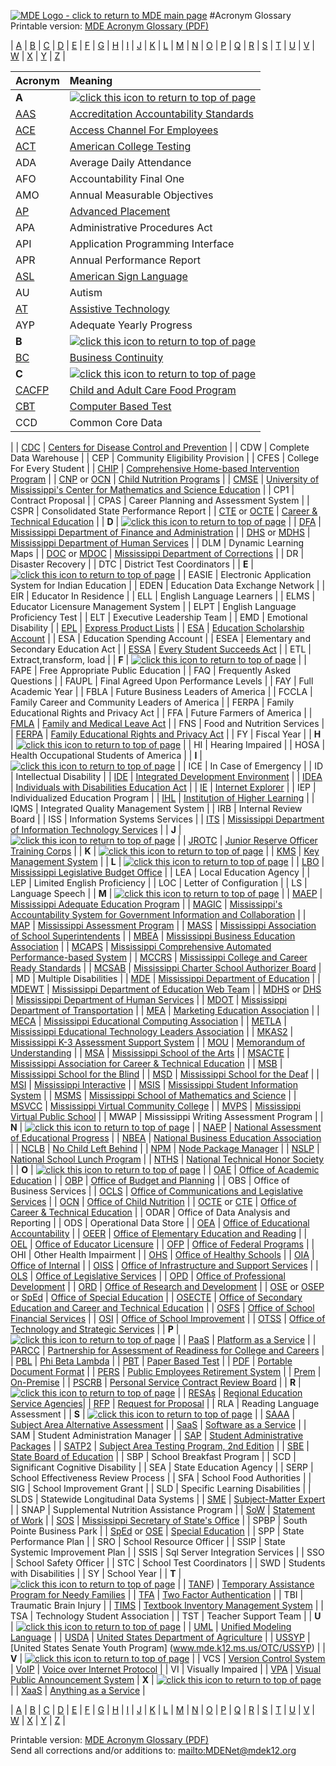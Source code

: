 <a id="Top"></a>[![MDE Logo - click to return to MDE main page](http://www.mdek12.org/sf-images/basetemplate/MDEnewLOGOweb.jpg)](http://mdek12.org)
#Acronym Glossary
Printable version: [MDE Acronym Glossary (PDF)](http://mdek12.org/documentation/mdeacronyms.pdf)

| [A](#A) | [B](#B) | [C](#C) | [D](#D) | [E](#E) | [F](#F) | [G](#G) | [H](#H) | [I](#I) | [J](#J) | [K](#K) | [L](#L) | [M](#M) | [N](#N) | [O](#O) | [P](#P) | [Q](#Q) | [R](#R) | [S](#S) | [T](#T) | [U](#U) | [V](#V) | [W](#W) | [X](#X) | [Y](#Y) | [Z](#Z) |

| Acronym                                  | Meaning                            |
| :--------------------------------------- | :--------------------------------------- |
| **A**<a id="A"></a>                      | [![click this icon to return to top of page](http://mdek12.org/sf-images/mis-library/uparrowicon.png)](#Top) |
| [AAS](http://www.mde.k12.ms.us/ACCRED/AAS) | [Accreditation Accountability Standards](http://www.mde.k12.ms.us/ACCRED/AAS) |
| [ACE](https://www.ms.gov/dfa/ace/W2EFTDispatcher) | [Access Channel For Employees](https://www.ms.gov/dfa/ace/W2EFTDispatcher) |
| [ACT](http://www.mde.k12.ms.us/OSA/events/student-assessment-staff) | [American College Testing](http://www.mde.k12.ms.us/OSA/events/student-assessment-staff) |
| ADA                                      | Average Daily Attendance                 |
| AFO                                      | Accountability Final One                 |
| AMO                                      | Annual Measurable Objectives             |
| [AP](http://www.mde.k12.ms.us/TD/news/2016/09/26/mississippi-receives-$189-781-grant-to-help-students-take-advanced-placement-tests) | [Advanced Placement](http://www.mde.k12.ms.us/TD/news/2016/09/26/mississippi-receives-$189-781-grant-to-help-students-take-advanced-placement-tests) |
| APA                                      | Administrative Procedures Act            |
| API                                      | Application Programming Interface        |
| APR                                      | Annual Performance Report                |
|  [ASL](http://www.msd.k12.ms.us/technology) | [American Sign Language](http://www.msd.k12.ms.us/technology) |
| AU                                       | Autism                                   |
| [AT](https://www.atia.org/at-resources/what-is-at/) | [Assistive Technology](https://www.atia.org/at-resources/what-is-at/) |
| AYP                                      | Adequate Yearly Progress                 |
| **B**<a id="B"></a>                      | [![click this icon to return to top of page](http://mdek12.org/sf-images/mis-library/uparrowicon.png)](#Top) |
| [BC](https://en.wikipedia.org/wiki/Business_continuity) | [Business Continuity](https://en.wikipedia.org/wiki/Business_continuity) |
| **C**<a id="C"></a>                      | [![click this icon to return to top of page](http://mdek12.org/sf-images/mis-library/uparrowicon.png)](#Top) |
| [CACFP](http://www.mdek12.org/OCN/CACFP/) | [Child and Adult Care Food Program](http://www.mdek12.org/OCN/CACFP/) |
| [CBT](http://www.mde.k12.ms.us/docs/student-assessment/cbt-and-pbt-transition-plan.pdf?sfvrsn=0) | [Computer Based Test](http://www.mde.k12.ms.us/docs/student-assessment/cbt-and-pbt-transition-plan.pdf?sfvrsn=0) |
| CCD                                      | Common Core Data                         |
| 
| [CDC](http://www.cdc.gov/)               | [Centers for Disease Control and Prevention](http://www.cdc.gov/) |
| CDW                                      | Complete Data Warehouse                  |
| CEP                                      | Community Eligibility Provision          |
| CFES                                     | College For Every Student                |
| [CHIP](http://www.msb.k12.ms.us/education/chip) | [Comprehensive Home-based Intervention Program](http://www.msb.k12.ms.us/education/chip) |
| [CNP](http://www.mdek12.org/OCN) or [OCN](http://www.mdek12.org/OCN) | [Child Nutrition Programs](http://www.mdek12.org/OCN) |
| [CMSE](http://umcmse.com/) | [University of Mississippi's Center for Mathematics and Science Education](http://umcmse.com/) |
| CP1                                      | Contract Proposal                        |
| CPAS                                     | Career Planning and Assessment System    |
| CSPR                                     | Consolidated State Performance Report    |
| [CTE](www.mdek12.org/OCTE) or [OCTE](http://www.mdek12.org/OCTE) | [Career & Technical Education](http://www.mdek12.org/OCTE) |
| **D**<a id="D"></a>                      | [![click this icon to return to top of page](http://mdek12.org/sf-images/mis-library/uparrowicon.png)](#Top) |
| [DFA](http://www.dfa.ms.gov/)            | [Mississippi Department of Finance and Administration](http://www.dfa.ms.gov/) |
| [DHS](http://www.mdhs.state.ms.us/) or [MDHS](http://www.mdhs.state.ms.us/) | [Mississippi Department of Human Services](http://www.mdhs.state.ms.us/) |
| DLM                                      | Dynamic Learning Maps                    |
| [DOC](http://www.mdoc.ms.gov/) or [MDOC](http://www.mdoc.ms.gov/) | [Mississippi Department of Corrections](http://www.mdoc.ms.gov/) |
| DR                                       | Disaster Recovery                        |
| DTC                                      | District Test Coordinators               |
| **E**<a id="E"></a>                      | [![click this icon to return to top of page](http://mdek12.org/sf-images/mis-library/uparrowicon.png)](#Top) |
| EASIE                                    | Electronic Application System for Indian Education |
| EDEN                                     | Education Data Exchange Network          |
| EIR | Educator In Residence |
| ELL                                      | English Language Learners                |
| ELMS                                     | Educator Licensure Management System     |
| ELPT                                     | English Language Proficiency Test        |
| ELT                                      | Executive Leadership Team                |
| EMD                                      | Emotional Disability                     |
| [EPL](https://www.its.ms.gov/Procurement/Pages/epls.aspx) | [Express Product Lists](https://www.its.ms.gov/Procurement/Pages/epls.aspx) |
| [ESA](www.mdek12.org/ose/esa)            | [Education Scholarship Account](www.mdek12.org/ose/esa) |
| ESA                                      | Education Spending Account               |
| ESEA                                     | Elementary and Secondary Education Act   |
| [ESSA](http://www.mdek12.org/SSE/essa)   | [Every Student Succeeds Act](http://www.mdek12.org/SSE/essa) |
| ETL                                      | Extract,transform, load                  |
| **F**<a id="F"></a><a id="G"></a>        | [![click this icon to return to top of page](http://mdek12.org/sf-images/mis-library/uparrowicon.png)](#Top) |
| FAPE                                     | Free Appropriate Public Education        |
| FAQ                                      | Frequently Asked Questions               |
| FAUPL                                    | Final Agreed Upon Performance Levels     |
| FAY                                      | Full Academic Year                       |
| FBLA                                     | Future Business Leaders of America       |
| FCCLA                                    | Family Career and Community Leaders of America |
| FERPA                                    | Family Educational Rights and Privacy Act |
| FFA                                      | Future Farmers of America                |
| [FMLA](https://www.dol.gov/whd/fmla/) | [Family and Medical Leave Act](https://www.dol.gov/whd/fmla/) |
| FNS                                      | Food and Nutrition Services              |
| [FERPA](http://www.mde.k12.ms.us/docs/msis/family-educational-rights-and-privacy-act-(ferpa).pdf?sfvrsn=2) | [Family Educational Rights and Privacy Act](http://www.mde.k12.ms.us/docs/msis/family-educational-rights-and-privacy-act-(ferpa).pdf?sfvrsn=2) |
| FY                                       | Fiscal Year                              |
| **H**<a id="H"></a>                      | [![click this icon to return to top of page](http://mdek12.org/sf-images/mis-library/uparrowicon.png)](#Top) |
| HI                                       | Hearing Impaired                         |
| HOSA                                     | Health Occupational Students of America  |
| **I**<a id="I"></a>                      | [![click this icon to return to top of page](http://mdek12.org/sf-images/mis-library/uparrowicon.png)](#Top) |
| ICE                                      | In Case of Emergency                     |
| ID                                       | Intellectual Disability                  |
| [IDE](https://en.wikipedia.org/wiki/Integrated_development_environment) | [Integrated Development Environment](https://en.wikipedia.org/wiki/Integrated_development_environment) |
| [IDEA](http://idea.ed.gov/)              | [Individuals with Disabilities Education Act](http://idea.ed.gov/) |
| [IE](https://www.microsoft.com/en-us/download/internet-explorer.aspx) | [Internet Explorer](https://www.microsoft.com/en-us/download/internet-explorer.aspx) |
| IEP                                      | Individualized Education Program         |
| [IHL](http://www.ihl.state.ms.us/)       | [Institution of Higher Learning](http://www.ihl.state.ms.us/) |
| IQMS                                     | Integrated Quality Management System     |
| IRB                                      | Internal Review Board                    |
| ISS                                      | Information Systems Services             |
| [ITS](http://www.its.ms.gov/)            | [Mississippi Department of Information Technology Services](http://www.its.ms.gov/) |
| **J**<a id="J"></a>                      | [![click this icon to return to top of page](http://mdek12.org/sf-images/mis-library/uparrowicon.png)](#Top) |
| [JROTC](www.mdek12.org/JROTC)            | [Junior Reserve Officer Training Corps](www.mdek12.org/JROTC) |
| **K**<a id="K"></a>                      | [![click this icon to return to top of page](http://mdek12.org/sf-images/mis-library/uparrowicon.png)](#Top) |
| [KMS](https://en.wikipedia.org/wiki/Key_management) | [Key Management System](https://en.wikipedia.org/wiki/Key_management) |
| **L**<a id="L"></a>                      | [![click this icon to return to top of page](http://mdek12.org/sf-images/mis-library/uparrowicon.png)](#Top) |
| [LBO](http://www.lbo.ms.gov/)            | [Mississippi Legislative Budget Office](http://www.lbo.ms.gov/) |
| LEA                                      | Local Education Agency                   |
| LEP                                      | Limited English Proficiency              |
| LOC                                      | Letter of Configuration                  |
| LS                                       | Language Speech                          |
| **M**<a id="M"></a>                      | [![click this icon to return to top of page](http://mdek12.org/sf-images/mis-library/uparrowicon.png)](#Top) |
| [MAEP](http://www.msparentscampaign.org/education-funding.html?id=34) | [Mississippi Adequate Education Program](http://www.msparentscampaign.org/education-funding.html?id=34) |
| [MAGIC](http://www.dfa.ms.gov/dfa-offices/mmrs/mmrs-applications/magic/) | [Mississippi's Accountability System for Government Information and Collaboration](http://www.dfa.ms.gov/dfa-offices/mmrs/mmrs-applications/magic/) |
| [MAP](http://www.mde.k12.ms.us/osa/map)  | [Mississippi Assessment Program](http://www.mde.k12.ms.us/osa/map) |
| [MASS](http://www.superintendents.ms/)   | [Mississippi Association of School Superintendents](http://www.superintendents.ms/) |
| [MBEA](https://msmbea1950.wordpress.com/) | [Mississippi Business Education Association](https://msmbea1950.wordpress.com/) |
| [MCAPS](https://mcaps.mde.k12.ms.us/Default.aspx?ccipSessionKey=636096568899392854) | [Mississippi Comprehensive Automated Performance-based System](https://mcaps.mde.k12.ms.us/Default.aspx?ccipSessionKey=636096568899392854) |
| [MCCRS](http://www.mdek12.org/MCCRS)     | [Mississippi College and Career Ready Standards](http://www.mdek12.org/MCCRS) |
| [MCSAB](http://www.charterschoolboard.ms.gov/Pages/default.aspx) | [Mississippi Charter School Authorizer Board](http://www.charterschoolboard.ms.gov/Pages/default.aspx) |
| MD                                       | Multiple Disabilities                    |
| [MDE](www.mdek12.org)                    | [Mississippi Department of Education](www.mdek12.org) |
| [MDEWT](www.mdek12.org/otss)             | [Mississippi Department of Education Web Team](www.mdek12.org/otss) |
| [MDHS](http://www.mdhs.state.ms.us/) or [DHS](http://www.mdhs.state.ms.us/) | [Mississippi Department of Human Services](http://www.mdhs.state.ms.us/) |
| [MDOT](http://mdot.ms.gov/)              | [Mississippi Department of Transportation](http://mdot.ms.gov/) |
| [MEA](http://www.nationalmea.com/)       | [Marketing Education Association](http://www.nationalmea.com/) |
| [MECA](http://www.ms-meca.org/)          | [Mississippi Educational Computing Association](http://www.ms-meca.org/) |
| [METLA](http://www.metla.org/)           | [Mississippi Educational Technology Leaders Association](http://www.metla.org/) |
| [MKAS2](http://www.mde.k12.ms.us/OSA/MKAS2) | [Mississippi K-3 Assessment Support System](http://www.mde.k12.ms.us/OSA/MKAS2) |
| [MOU](https://en.wikipedia.org/wiki/Memorandum_of_understanding) | [Memorandum of Understanding](https://en.wikipedia.org/wiki/Memorandum_of_understanding) |
| [MSA](http://www.msabrookhaven.org/)     | [Mississippi School of the Arts](http://www.msabrookhaven.org/) |
| [MSACTE](http://www.mississippiacte.com/) | [Mississippi Association for Career & Technical Education](http://www.mississippiacte.com/) |
| [MSB](http://www.msb.k12.ms.us/)         | [Mississippi School for the Blind](http://www.msb.k12.ms.us/) |
| [MSD](http://www.msd.k12.ms.us/)         | [Mississippi School for the Deaf](http://www.msd.k12.ms.us/) |
| [MSI](http://www.msegov.com/) | [Mississippi Interactive](http://www.msegov.com/) |
| [MSIS](www.mdek12.org/OTSS/MSIS)         | [Mississippi Student Information System](www.mdek12.org/OTSS/MSIS) |
| [MSMS](http://www.themsms.org/)          | [Mississippi School of Mathematics and Science](http://www.themsms.org/) |
| [MSVCC](http://msvcc.squarespace.com/)   | [Mississippi Virtual Community College](http://msvcc.squarespace.com/) |
| [MVPS](http://www.connectionsacademy.com/mississippi-school) | [Mississippi Virtual Public School](http://www.connectionsacademy.com/mississippi-school) |
| MWAP                                     | Mississippi Writing Assessment Program   |
| **N**<a id="N"></a>                      | [![click this icon to return to top of page](http://mdek12.org/sf-images/mis-library/uparrowicon.png)](#Top) |
| [NAEP](https://nces.ed.gov/nationsreportcard/) | [National Assessment of Educational Progress](https://nces.ed.gov/nationsreportcard/) |
| [NBEA](https://www.nbea.org/)            | [National Business Education Association](https://www.nbea.org/) |
| [NCLB](http://www2.ed.gov/nclb/landing.jhtml) | [No Child Left Behind](http://www2.ed.gov/nclb/landing.jhtml) |
| [NPM](https://www.npmjs.com/)            | [Node Package Manager](https://www.npmjs.com/) |
| [NSLP](http://www.fns.usda.gov/nslp/national-school-lunch-program-nslp) | [National School Lunch Program](http://www.fns.usda.gov/nslp/national-school-lunch-program-nslp) |
| [NTHS](https://www.nths.org/)            | [National Technical Honor Society](https://www.nths.org/) |
| **O**<a id="O"></a>                      | [![click this icon to return to top of page](http://mdek12.org/sf-images/mis-library/uparrowicon.png)](#Top) |
| [OAE](http://www.mdek12.org/oae)         | [Office of Academic Education](http://www.mdek12.org/oae) |
| [OBP](www.mdek12.org/OBP)                | [Office of Budget and Planning](www.mdek12.org/OBP) |
| OBS                                      | Office of Business Services              |
| [OCLS](http://www.mdek12.org/communications) | [Office of Communications and Legislative Services](http://www.mdek12.org/communications) |
| [OCN](http://www.mdek12.org/ocn)         | [Office of Child Nutrition](http://www.mdek12.org/ocn) |
| [OCTE](www.mdek12.org/OCTE) or [CTE](www.mdek12.org/OCTE) | [Office of Career & Technical Education](www.mdek12.org/OCTE) |
| ODAR                                     | Office of Data Analysis and Reporting    |
| ODS                                      | Operational Data Store                   |
| [OEA](http://mdek12.org/acct)            | [Office of Educational Accountability](http://mdek12.org/acct) |
| [OEER](http://mdek12.org/ESE)            | [Office of Elementary Education and Reading](http://mdek12.org/ESE) |
| [OEL](http://mdek12.org/oel)             | [Office of Educator Licensure](http://mdek12.org/oel) |
| [OFP](http://mdek12.org/ofp)             | [Office of Federal Programs](http://mdek12.org/ofp) |
| OHI                                      | Other Health Impairment                  |
| [OHS](http://mdek12.org/ohs/home)        | [Office of Healthy Schools](http://mdek12.org/ohs/home) |
| [OIA](www.mdek12.org/OIA)                | [Office of Internal](www.mdek12.org/OIA) |
| [OISS](http://www.mdek12.org/otss)       | [Office of Infrastructure and Support Services](http://www.mdek12.org/otss) |
| [OLS](http://www.mdek12.org/ols)         | [Office of Legislative Services](http://www.mdek12.org/ols) |
| [OPD](www.mdek12.org/ESE/LM/professional-development) | [Office of Professional Development](www.mdek12.org/ESE/LM/professional-development) |
| [ORD](http://www.mdek12.org/ord)         | [Office of Research and Development](http://www.mdek12.org/ord) |
| [OSE](www.mdek12.org/OSE) or [OSEP](www.mdek12.org/OSE) or [SpEd](www.mdek12.org/OSE) | [Office of Special Education](www.mdek12.org/OSE) |
| [OSECTE](http://www.mdek12.org/ESE/secondary-education) | [Office of Secondary Education and Career and Technical Education](http://www.mdek12.org/ESE/secondary-education) |
| [OSFS](http://www.mdek12.org/osfs)       | [Office of School Financial Services](http://www.mdek12.org/osfs) |
| [OSI](http://www.mdek12.org/OSI)         | [Office of School Improvement](http://www.mdek12.org/OSI) |
| [OTSS](www.mdek12.org/OTSS)              | [Office of Technology and Strategic Services](www.mdek12.org/OTSS) |
| **P**<a id="P"></a><a id="Q"></a>        | [![click this icon to return to top of page](http://mdek12.org/sf-images/mis-library/uparrowicon.png)](#Top) |
| [PaaS](https://en.wikipedia.org/wiki/Platform_as_a_service) | [Platform as a Service](https://en.wikipedia.org/wiki/Platform_as_a_service) |
| [PARCC](http://www.parcconline.org/)     | [Partnership for Assessment of Readiness for College and Careers](http://www.parcconline.org/) |
| [PBL](http://www.fbla-pbl.org/?cID=192)  | [Phi Beta Lambda](http://www.fbla-pbl.org/?cID=192) |
| [PBT](http://www.mde.k12.ms.us/docs/student-assessment/cbt-and-pbt-transition-plan.pdf?sfvrsn=0) | [Paper Based Test](http://www.mde.k12.ms.us/docs/student-assessment/cbt-and-pbt-transition-plan.pdf?sfvrsn=0) |
| [PDF](https://acrobat.adobe.com/us/en/why-adobe/about-adobe-pdf.html) | [Portable Document Format](https://acrobat.adobe.com/us/en/why-adobe/about-adobe-pdf.html) |
| [PERS](http://www.pers.ms.gov/Pages/Home.aspx) | [Public Employees Retirement System](http://www.pers.ms.gov/Pages/Home.aspx) |
| [Prem](https://en.wikipedia.org/wiki/On-premises_software) | [On-Premise](https://en.wikipedia.org/wiki/On-premises_software) |
| [PSCRB](https://www.mspb.ms.gov/personal-service-contract-review-board.aspx) | [Personal Service Contract Review Board](https://www.mspb.ms.gov/personal-service-contract-review-board.aspx) |
| **R**<a id="R"></a>                      | [![click this icon to return to top of page](http://mdek12.org/sf-images/mis-library/uparrowicon.png)](#Top) |
| [RESAs](http://www.msresaservices.com/about_msresas) | [Regional Education Service Agencies](http://www.msresaservices.com/about_msresas)|
| [RFP](https://en.wikipedia.org/wiki/Request_for_proposal) | [Request for Proposal](https://en.wikipedia.org/wiki/Request_for_proposal) |
| RLA                                      | Reading Language Assessment              |
| **S**<a id="S"></a>                      | [![click this icon to return to top of page](http://mdek12.org/sf-images/mis-library/uparrowicon.png)](#Top) |
| [SAAA](www.mdek12.org/OSA/SP/student-assessment-satp2-aa) | [Subject Area Alternative Assessment](www.mdek12.org/OSA/SP/student-assessment-satp2-aa) |
| [SaaS](https://en.wikipedia.org/wiki/Software_as_a_service) | [Software as a Service](https://en.wikipedia.org/wiki/Software_as_a_service) |
| SAM                                      | Student Administration Manager           |
| [SAP](http://www.mde.k12.ms.us/OTSS/MSIS/student-administrative-packages-(sap)) | [Student Administrative Packages](http://www.mde.k12.ms.us/OTSS/MSIS/student-administrative-packages-(sap)) |
| [SATP2](www.mdek12.org/OSA/SATP2)        | [Subject Area Testing Program, 2nd Edition](www.mdek12.org/OSA/SATP2) |
| [SBE](www.mdek12.org/MBE)                | [State Board of Education](www.mdek12.org/MBE) |
| SBP                                      | School Breakfast Program                 |
| SCD                                      | Significant Cognitive Disability         |
| SEA                                      | State Education Agency                   |
| SERP                                     | School Effectiveness Review Process      |
| SFA                                      | School Food Authorities                  |
| SIG                                      | School Improvement Grant                 |
| SLD                                      | Specific Learning Disabilities           |
| SLDS                                     | Statewide Longitudinal Data Systems      |
| [SME](https://en.wikipedia.org/wiki/Subject-matter_expert) | [Subject-Matter Expert](https://en.wikipedia.org/wiki/Subject-matter_expert) |
| SNAP                                     | Supplemental Nutrition Assistance Program |
| [SoW](https://en.wikipedia.org/wiki/Statement_of_work) | [Statement of Work](https://en.wikipedia.org/wiki/Statement_of_work) |
| [SOS](http://www.sos.ms.gov/Pages/default.aspx) | [Mississippi Secretary of State's Office](http://www.sos.ms.gov/Pages/default.aspx) |
| SPBP                                     | South Pointe Business Park               |
| [SpEd](www.mdek12.org/OSE) or [OSE](www.mdek12.org/OSE) | [Special Education](www.mdek12.org/OSE)  |
| SPP                                      | State Performance Plan                   |
| SRO                                      | School Resource Officer                  |
| SSIP                                     | State Systemic Improvement Plan          |
| SSIS                                     | Sql Server Integration Services          |
| SSO                                      | School Safety Officer                    |
| STC                                      | School Test Coordinators                 |
| SWD                                      | Students with Disabilities               |
| SY                                       | School Year                              |
| **T**<a id="T"></a>                      | [![click this icon to return to top of page](http://mdek12.org/sf-images/mis-library/uparrowicon.png)](#Top) |
| [TANF](http://www.mdhs.state.ms.us/temporary-assistance-for-needy-families-(tanf))) | [Temporary Assistance Program for Needy Families](http://www.mdhs.state.ms.us/temporary-assistance-for-needy-families-(tanf)) |
| [TFA](https://en.wikipedia.org/wiki/Multi-factor_authentication) | [Two Factor Authentication](https://en.wikipedia.org/wiki/Multi-factor_authentication) |
| TBI                                      | Traumatic Brain Injury                   |
| [TIMS](http://www.mdek12.org/ESE/TAP/tims) | [Textbook Inventory Management System](http://www.mdek12.org/ESE/TAP/tims) |
| TSA                                      | Technology Student Association           |
| TST                                      | Teacher Support Team                     |
| **U**<a id="U"></a>                      | [![click this icon to return to top of page](http://mdek12.org/sf-images/mis-library/uparrowicon.png)](#Top) |
| [UML](https://en.wikipedia.org/wiki/Unified_Modeling_Language) | [Unified Modeling Language](https://en.wikipedia.org/wiki/Unified_Modeling_Language) |
| [USDA](http://www.usda.gov/)             | [United States Department of Agriculture](http://www.usda.gov/) |
| [USSYP](www.mde.k12.ms.us/OTC/USSYP) | [United States Senate Youth Program] (www.mde.k12.ms.us/OTC/USSYP) |
| **V**<a id="V"></a><a id="W"></a>        | [![click this icon to return to top of page](http://mdek12.org/sf-images/mis-library/uparrowicon.png)](#Top) |
| VCS | [Version Control System](https://git-scm.com/book/en/v2/Getting-Started-About-Version-Control)
| [VoIP](https://www.fcc.gov/general/voice-over-internet-protocol-voip) | [Voice over Internet Protocol](https://www.fcc.gov/general/voice-over-internet-protocol-voip) |
| VI                                       | Visually Impaired                        |
| [VPA](http://www.msd.k12.ms.us/technology) | [Visual Public Announcement System](http://www.msd.k12.ms.us/technology)
| **X**  [](#Top)<a id="X"></a><a id="Y"></a><a id="Z"></a> | [![click this icon to return to top of page](http://mdek12.org/sf-images/mis-library/uparrowicon.png)](#Top) |
| [XaaS](http://www.webopedia.com/TERM/A/anything-as-a-service_xaas.html) | [Anything as a Service](http://www.webopedia.com/TERM/A/anything-as-a-service_xaas.html) |

| [A](#A) | [B](#B) | [C](#C) | [D](#D) | [E](#E) | [F](#F) | [G](#G) | [H](#H) | [I](#I) | [J](#J) | [K](#K) | [L](#L) | [M](#M) | [N](#N) | [O](#O) | [P](#P) | [Q](#Q) | [R](#R) | [S](#S) | [T](#T) | [U](#U) | [V](#V) | [W](#W) | [X](#X) | [Y](#Y) | [Z](#Z) |

Printable version: [MDE Acronym Glossary (PDF)](http://mdek12.org/documentation/mdeacronyms.pdf)
<br>Send all corrections and/or additions to: <mailto:MDENet@mdek12.org>
